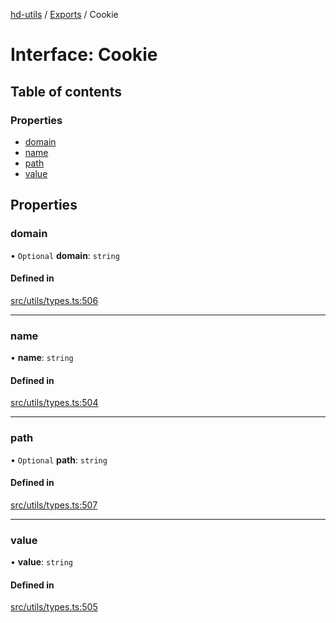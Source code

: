 [hd-utils](../README.md) / [Exports](../modules.md) / Cookie

# Interface: Cookie

## Table of contents

### Properties

- [domain](Cookie.md#domain)
- [name](Cookie.md#name)
- [path](Cookie.md#path)
- [value](Cookie.md#value)

## Properties

### domain

• `Optional` **domain**: `string`

#### Defined in

[src/utils/types.ts:506](https://github.com/AhmadHddad/h-utils/blob/6380ef5/src/utils/types.ts#L506)

___

### name

• **name**: `string`

#### Defined in

[src/utils/types.ts:504](https://github.com/AhmadHddad/h-utils/blob/6380ef5/src/utils/types.ts#L504)

___

### path

• `Optional` **path**: `string`

#### Defined in

[src/utils/types.ts:507](https://github.com/AhmadHddad/h-utils/blob/6380ef5/src/utils/types.ts#L507)

___

### value

• **value**: `string`

#### Defined in

[src/utils/types.ts:505](https://github.com/AhmadHddad/h-utils/blob/6380ef5/src/utils/types.ts#L505)

